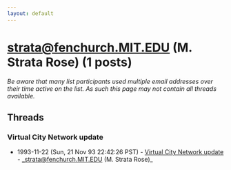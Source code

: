 ```yaml
---
layout: default
---
```


# strata@fenchurch.MIT.EDU (M. Strata Rose) (1 posts)

_Be aware that many list participants used multiple email addresses over their time active on the list. As such this page may not contain all threads available._

## Threads

### Virtual City Network update
+ 1993-11-22 (Sun, 21 Nov 93 22:42:26 PST) - [Virtual City Network update](/archive/1993/11/d5d842702e7c735db5f8f5d51da43bc6ecedff4990ede2afafd72059f9ae4002) - _strata@fenchurch.MIT.EDU (M. Strata Rose)_

